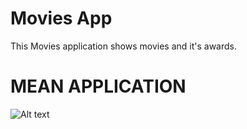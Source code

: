 Movies App
=============

This Movies application shows movies and it's awards.

# MEAN APPLICATION

![Alt text](https://i.ibb.co/G7tXwHF/Screenshot-2022-07-11-at-21-36-24.png)
